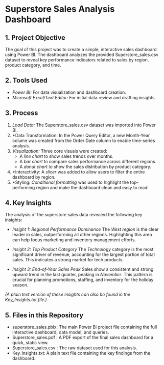 # Superstore Sales Analysis Dashboard

## 1. Project Objective

The goal of this project was to create a simple, interactive sales dashboard using Power BI. The dashboard analyzes the provided Superstore_sales.csv dataset to reveal key performance indicators related to sales by region, product category, and time.

## 2. Tools Used

* *Power BI:* For data visualization and dashboard creation.
* *Microsoft Excel/Text Editor:* For initial data review and drafting insights.

## 3. Process

1.  *Load Data:* The Superstore_sales.csv dataset was imported into Power BI.
2.  *Data Transformation: In the Power Query Editor, a new Month-Year column was created from the Order Date column to enable time-series analysis.
3.  *Visualization:* Three core visuals were created:
    * A *line chart* to show sales trends over months.
    * A *bar chart* to compare sales performance across different regions.
    * A *donut chart* to show the sales distribution by product category.
4.  *Interactivity: A *slicer* was added to allow users to filter the entire dashboard by region.
5.  *Styling: *Conditional formatting* was used to highlight the top-performing region and make the dashboard clean and easy to read.

## 4. Key Insights

The analysis of the superstore sales data revealed the following key insights:

* *Insight 1: Regional Performance Dominance*
    The *West region* is the clear leader in sales, outperforming all other regions. Highlighting this area can help focus marketing and inventory management efforts.

* *Insight 2: Top Product Category*
    The *Technology* category is the most significant driver of revenue, accounting for the largest portion of total sales. This indicates a strong market for tech products.

* *Insight 3: End-of-Year Sales Peak*
    Sales show a consistent and strong upward trend in the last quarter, peaking in *November*. This pattern is crucial for planning promotions, staffing, and inventory for the holiday season.

*(A plain text version of these insights can also be found in the Key_Insights.txt file.)*

## 5. Files in this Repository

* superstore_sales.pbix: The main Power BI project file containing the full interactive dashboard, data model, and queries.
* Superstore_sales.pdf : A PDF export of the final sales dashboard for a quick, static view.
* Superstore_sales.csv : The raw dataset used for this analysis.
* Key_Insights.txt: A plain text file containing the key findings from the dashboard.
